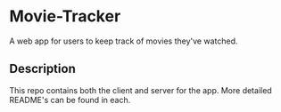# Movie-Tracker

A web app for users to keep track of movies they've watched.

## Description

This repo contains both the client and server for the app.  More detailed README's can be found in each.
